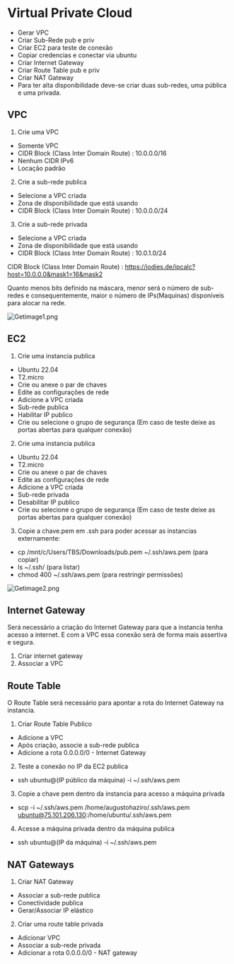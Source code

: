 # Virtual Private Cloud 

* Gerar VPC  
* Criar Sub-Rede pub e priv 
* Criar EC2 para teste de conexão 
* Copiar credencias e conectar via ubuntu 
* Criar Internet Gateway 
* Criar Route Table pub e priv 
* Criar NAT Gateway 
* Para ter alta disponibilidade deve-se criar duas sub-redes, uma pública e uma privada. 


## VPC 

1. Crie uma VPC 
 * Somente VPC 
 * CIDR Block (Class Inter Domain Route) : 10.0.0.0/16 
 * Nenhum CIDR IPv6 
 * Locação padrão 

2. Crie a sub-rede publica 
 * Selecione a VPC criada 
 * Zona de disponibilidade que está usando 
 * CIDR Block (Class Inter Domain Route) : 10.0.0.0/24 

 

3. Crie a sub-rede privada 
* Selecione a VPC criada 
* Zona de disponibilidade que está usando 
* CIDR Block (Class Inter Domain Route) : 10.0.1.0/24 


CIDR Block (Class Inter Domain Route) : 
https://jodies.de/ipcalc?host=10.0.0.0&mask1=16&mask2 

Quanto menos bits definido na máscara, menor será o número de sub-redes e consequentemente, maior o número de IPs(Maquinas) disponíveis para alocar na rede. 
 
 ![Getimage1.png](./Getimage1.png)
## EC2 

1. Crie uma instancia publica 

* Ubuntu 22.04 
* T2.micro 
* Crie ou anexe o par de chaves 
* Edite as configurações de rede 
* Adicione a VPC criada 
* Sub-rede publica 
* Habilitar IP publico 
* Crie ou selecione o grupo de segurança (Em caso de teste deixe as portas abertas para qualquer conexão) 

 

2. Crie uma instancia publica 

* Ubuntu 22.04 
* T2.micro 
* Crie ou anexe o par de chaves 
* Edite as configurações de rede 
* Adicione a VPC criada 
* Sub-rede privada 
* Desabilitar IP publico 
* Crie ou selecione o grupo de segurança (Em caso de teste deixe as portas abertas para qualquer conexão) 

 

3. Copie a chave.pem em .ssh para poder acessar as instancias externamente: 
* cp /mnt/c/Users/TBS/Downloads/pub.pem ~/.ssh/aws.pem (para copiar) 
* ls ~/.ssh/ (para listar) 
* chmod 400 ~/.ssh/aws.pem (para restringir permissões) 

 ![Getimage2.png](./Getimage2.png)

## Internet Gateway 

Será necessário a criação do Internet Gateway para que a instancia tenha acesso a internet. E com a VPC essa conexão será de forma mais assertiva e segura. 

1. Criar internet gateway 
2. Associar a VPC 

 

## Route Table 

O Route Table será necessário para apontar a rota do Internet Gateway na instancia. 

1. Criar Route Table Publico 
* Adicione a VPC 
* Após criação, associe a sub-rede publica 
* Adicione a rota 0.0.0.0/0 - Internet Gateway 

 

2. Teste a conexão no IP da EC2 publica  
* ssh ubuntu@(IP público da máquina) -i ~/.ssh/aws.pem 

 

3. Copie a chave pem dentro da instancia para acesso a máquina privada 
* scp -i ~/.ssh/aws.pem /home/augustohaziro/.ssh/aws.pem ubuntu@75.101.206.130:/home/ubuntu/.ssh/aws.pem 

 

4. Acesse a máquina privada dentro da máquina publica 
* ssh ubuntu@(IP da máquina) -i ~/.ssh/aws.pem 

 

## NAT Gateways 

1.  Criar NAT Gateway 
* Associar a sub-rede publica 
* Conectividade publica 
* Gerar/Associar IP elástico 

 

2. Criar uma route table privada 

* Adicionar VPC 
* Associar a sub-rede privada 
* Adicionar a rota  0.0.0.0/0 - NAT gateway 
